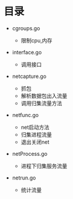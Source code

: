 # 目录
- cgroups.go
  - 限制cpu,内存

- interface.go
  - 调用接口

- netcapture.go
  - 抓包
  - 解析数据包出入流量
  - 调用归集流量方法

- netfunc.go
  - net启动方法
  - 归集进程流量
  - 退出关闭net

- netProcess.go
  - 进程下归集服务流量

- netrun.go
  - 统计流量